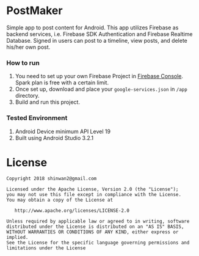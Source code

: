 PostMaker
=========

Simple app to post content for Android. This app utilizes Firebase as backend services, i.e.
Firebase SDK Authentication and Firebase Realtime Database. Signed in users can post to a timeline,
view posts, and delete his/her own post.

### How to run
1. You need to set up your own Firebase Project in [Firebase Console](https://console.firebase.google.com).
    Spark plan is free with a certain limit.
2. Once set up, download and place your `google-services.json` in `/app` directory.
3. Build and run this project.

### Tested Environment
1. Android Device minimum API Level 19
2. Built using Android Studio 3.2.1

License
=======

    Copyright 2018 shinwan2@gmail.com

    Licensed under the Apache License, Version 2.0 (the "License");
    you may not use this file except in compliance with the License.
    You may obtain a copy of the License at

       http://www.apache.org/licenses/LICENSE-2.0

    Unless required by applicable law or agreed to in writing, software
    distributed under the License is distributed on an "AS IS" BASIS,
    WITHOUT WARRANTIES OR CONDITIONS OF ANY KIND, either express or implied.
    See the License for the specific language governing permissions and
    limitations under the License
